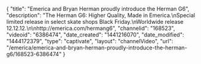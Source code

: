 {
    "title": "Emerica and Bryan Herman proudly introduce the Herman G6",
    "description": "The Herman G6: Higher Quality, Made in Emerica.\nSpecial limited release in select skate shops Black Friday.\nWorldwide release 12.12.12.\n\nhttp:\/\/emerica.com\/hermang6",
    "channelid": "168523",
    "videoid": "6386474",
    "date_created": "1441216070",
    "date_modified": "1444172379",
    "type": "captivate",
    "layout": "channelVideo",
    "url": "\/emerica\/emerica-and-bryan-herman-proudly-introduce-the-herman-g6\/168523-6386474"
}